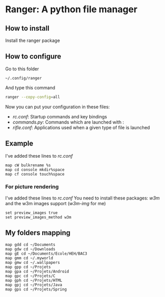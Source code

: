 # Ranger: A python file manager

## How to install
Install the ranger package

## How to configure
Go to this folder

```
~/.config/ranger
```

And type this command

```bash
ranger --copy-config=all
```

Now you can put your configuration in these files:

- *rc.conf*: Startup commands and key bindings
- *commands.py*: Commands which are launched with :
- *rifle.conf*: Applications used when a given type of file is launched

## Example
I've added these lines to *rc.conf*

```
map cW bulkrename %s
map cd console mkdir%space
map cf console touch%space
```

### For picture rendering
I've added these lines to *rc.conf*
You need to install these packages: *w3m* and the w3m images support (*w3m-img*
for me)

```
set preview_images true
set preview_images_method w3m
```

## My folders mapping

```
map gdd cd ~/Documents
map gdw cd ~/Downloads
map gE cd ~/Documents/Ecole/HEH/BAC3
map gmm cd ~/.myworld
map gmw cd ~/.wallpapers
map gpp cd ~/Projets
map gpa cd ~/Projets/Android
map gpc cd ~/Projets/C
map gph cd ~/Projets/HTML
map gpj cd ~/Projets/Java
map gps cd ~/Projets/Spring
```
